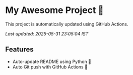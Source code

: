 # My Awesome Project 🚀

This project is automatically updated using GitHub Actions.

_Last updated: 2025-05-31 23:05:04 IST_

## Features
- Auto-update README using Python 🐍
- Auto Git push with GitHub Actions 🤖
